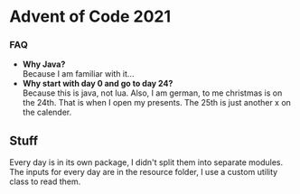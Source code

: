 # Advent of Code 2021

### FAQ
- **Why Java?**<br>
Because I am familiar with it...
- **Why start with day 0 and go to day 24?**<br>
Because this is java, not lua. Also, I am german, to me christmas is on the 24th. That is when I open my presents. The 25th is just another x on the calender.

## Stuff
Every day is in its own package, I didn't split them into separate modules. 
The inputs for every day are in the resource folder, I use a custom utility 
class to read them.
 
